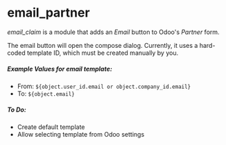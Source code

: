 # email_partner

_email_claim_ is a module that adds an _Email_ button to Odoo's _Partner_ form. 

The email button will open the compose dialog. Currently, it uses a hard-coded template ID, which must be created manually by you. 

##### Example Values for email template:

- From: ```${object.user_id.email or object.company_id.email}```
- To: ```${object.email}```

##### To Do:

- Create default template
- Allow selecting template from Odoo settings
